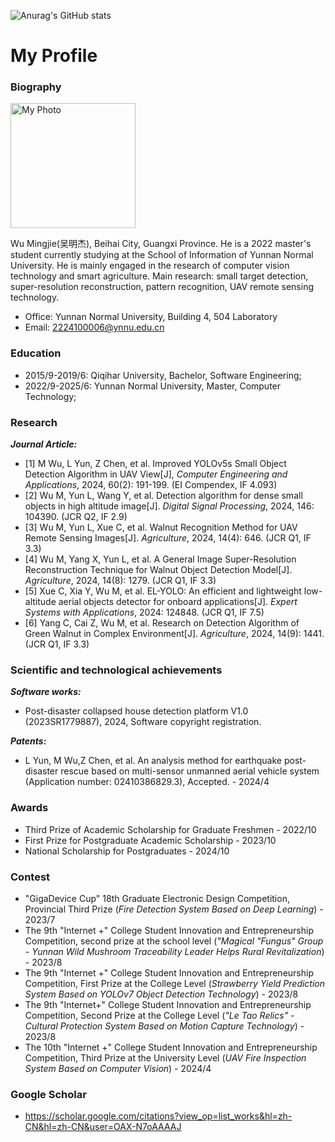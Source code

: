 ![Anurag's GitHub stats](https://github-readme-stats.vercel.app/api?username=1wuming&show_icons=true&theme=radical)
# My Profile

### Biography
<img src="IMG_4326.JPG" alt="My Photo" width="200"/>

Wu Mingjie(吴明杰), Beihai City, Guangxi Province. He is a 2022 master's student currently studying at the School of Information of Yunnan Normal University. He is mainly engaged in the research of computer vision technology and smart agriculture.
Main research: small target detection, super-resolution reconstruction, pattern recognition, UAV remote sensing technology.
- Office: Yunnan Normal University, Building 4, 504 Laboratory
- Email: 2224100006@ynnu.edu.cn


### Education
- 2015/9-2019/6: Qiqihar University, Bachelor, Software Engineering;
- 2022/9-2025/6: Yunnan Normal University, Master, Computer Technology;


### Research
***Journal Article:***
- [1] M Wu, L Yun, Z Chen, et al. Improved YOLOv5s Small Object Detection Algorithm in UAV View[J], *Computer Engineering and Applications*, 2024, 60(2): 191-199. (EI Compendex, IF 4.093)
- [2] Wu M, Yun L, Wang Y, et al. Detection algorithm for dense small objects in high altitude image[J]. *Digital Signal Processing*, 2024, 146: 104390. (JCR Q2, IF 2.9)
- [3] Wu M, Yun L, Xue C, et al. Walnut Recognition Method for UAV Remote Sensing Images[J]. *Agriculture*, 2024, 14(4): 646. (JCR Q1, IF 3.3)
- [4] Wu M, Yang X, Yun L, et al. A General Image Super-Resolution Reconstruction Technique for Walnut Object Detection Model[J]. *Agriculture*, 2024, 14(8): 1279. (JCR Q1, IF 3.3)
- [5] Xue C, Xia Y, Wu M, et al. EL-YOLO: An efficient and lightweight low-altitude aerial objects detector for onboard applications[J]. *Expert Systems with Applications*, 2024: 124848. (JCR Q1, IF 7.5)
- [6] Yang C, Cai Z, Wu M, et al. Research on Detection Algorithm of Green Walnut in Complex Environment[J]. *Agriculture*, 2024, 14(9): 1441. (JCR Q1, IF 3.3)


### Scientific and technological achievements
***Software works:***
- Post-disaster collapsed house detection platform V1.0 (2023SR1779887), 2024, Software copyright registration.

***Patents:***
- L Yun, M Wu,Z Chen, et al. An analysis method for earthquake post-disaster rescue based on multi-sensor unmanned aerial vehicle system (Application number: 02410386829.3), Accepted. - 2024/4


### Awards
- Third Prize of Academic Scholarship for Graduate Freshmen - 2022/10
- First Prize for Postgraduate Academic Scholarship - 2023/10
- National Scholarship for Postgraduates - 2024/10

### Contest
- "GigaDevice Cup" 18th Graduate Electronic Design Competition, Provincial Third Prize (*Fire Detection System Based on Deep Learning*) - 2023/7
- The 9th "Internet +" College Student Innovation and Entrepreneurship Competition, second prize at the school level (*"Magical "Fungus" Group - Yunnan Wild Mushroom Traceability Leader Helps Rural Revitalization*) - 2023/8
- The 9th "Internet +" College Student Innovation and Entrepreneurship Competition, First Prize at the College Level (*Strawberry Yield Prediction System Based on YOLOv7 Object Detection Technology*) - 2023/8
- The 9th "Internet+" College Student Innovation and Entrepreneurship Competition, Second Prize at the College Level (*"Le Tao Relics" - Cultural Protection System Based on Motion Capture Technology*) - 2023/8
- The 10th "Internet +" College Student Innovation and Entrepreneurship Competition, Third Prize at the University Level (*UAV Fire Inspection System Based on Computer Vision*) - 2024/4



### Google Scholar
- https://scholar.google.com/citations?view_op=list_works&hl=zh-CN&hl=zh-CN&user=OAX-N7oAAAAJ




